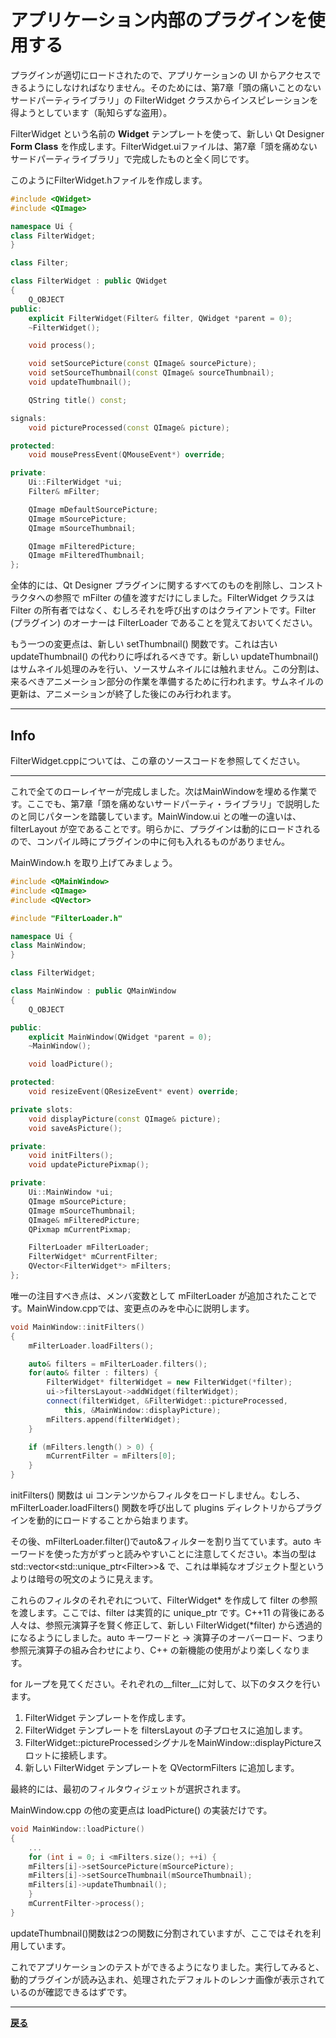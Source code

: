 # アプリケーション内部のプラグインを使用する

プラグインが適切にロードされたので、アプリケーションの UI からアクセスできるようにしなければなりません。そのためには、第7章「頭の痛いことのないサードパーティライブラリ」の FilterWidget クラスからインスピレーションを得ようとしています（恥知らずな盗用）。

FilterWidget という名前の **Widget** テンプレートを使って、新しい Qt Designer **Form Class** を作成します。FilterWidget.uiファイルは、第7章「頭を痛めないサードパーティライブラリ」で完成したものと全く同じです。

このようにFilterWidget.hファイルを作成します。

```C++
#include <QWidget>
#include <QImage>

namespace Ui {
class FilterWidget;
}

class Filter;

class FilterWidget : public QWidget
{
    Q_OBJECT
public:
    explicit FilterWidget(Filter& filter, QWidget *parent = 0);
    ~FilterWidget();

    void process();

    void setSourcePicture(const QImage& sourcePicture);
    void setSourceThumbnail(const QImage& sourceThumbnail);
    void updateThumbnail();

    QString title() const;

signals:
    void pictureProcessed(const QImage& picture);

protected:
    void mousePressEvent(QMouseEvent*) override;

private:
    Ui::FilterWidget *ui;
    Filter& mFilter;

    QImage mDefaultSourcePicture;
    QImage mSourcePicture;
    QImage mSourceThumbnail;

    QImage mFilteredPicture;
    QImage mFilteredThumbnail;
};
```

全体的には、Qt Designer プラグインに関するすべてのものを削除し、コンストラクタへの参照で mFilter の値を渡すだけにしました。FilterWidget クラスは Filter の所有者ではなく、むしろそれを呼び出すのはクライアントです。Filter (プラグイン) のオーナーは FilterLoader であることを覚えておいてください。

もう一つの変更点は、新しい setThumbnail() 関数です。これは古い updateThumbnail() の代わりに呼ばれるべきです。新しい updateThumbnail() はサムネイル処理のみを行い、ソースサムネイルには触れません。この分割は、来るべきアニメーション部分の作業を準備するために行われます。サムネイルの更新は、アニメーションが終了した後にのみ行われます。

***

## Info

FilterWidget.cppについては、この章のソースコードを参照してください。

***

これで全てのローレイヤーが完成しました。次はMainWindowを埋める作業です。ここでも、第7章「頭を痛めないサードパーティ・ライブラリ」で説明したのと同じパターンを踏襲しています。MainWindow.ui との唯一の違いは、filterLayout が空であることです。明らかに、プラグインは動的にロードされるので、コンパイル時にプラグインの中に何も入れるものがありません。

MainWindow.h を取り上げてみましょう。

```C++
#include <QMainWindow>
#include <QImage>
#include <QVector>

#include "FilterLoader.h"

namespace Ui {
class MainWindow;
}

class FilterWidget;

class MainWindow : public QMainWindow
{
    Q_OBJECT

public:
    explicit MainWindow(QWidget *parent = 0);
    ~MainWindow();

    void loadPicture();

protected:
    void resizeEvent(QResizeEvent* event) override;

private slots:
    void displayPicture(const QImage& picture);
    void saveAsPicture();

private:
    void initFilters();
    void updatePicturePixmap();

private:
    Ui::MainWindow *ui;
    QImage mSourcePicture;
    QImage mSourceThumbnail;
    QImage& mFilteredPicture;
    QPixmap mCurrentPixmap;

    FilterLoader mFilterLoader;
    FilterWidget* mCurrentFilter;
    QVector<FilterWidget*> mFilters;
};
```

唯一の注目すべき点は、メンバ変数として mFilterLoader が追加されたことです。MainWindow.cppでは、変更点のみを中心に説明します。

```C++
void MainWindow::initFilters()
{
    mFilterLoader.loadFilters();

    auto& filters = mFilterLoader.filters();
    for(auto& filter : filters) {
        FilterWidget* filterWidget = new FilterWidget(*filter);
        ui->filtersLayout->addWidget(filterWidget);
        connect(filterWidget, &FilterWidget::pictureProcessed,
            this, &MainWindow::displayPicture);
        mFilters.append(filterWidget);
    }

    if (mFilters.length() > 0) {
        mCurrentFilter = mFilters[0];
    }
}
```

initFilters() 関数は ui コンテンツからフィルタをロードしません。むしろ、mFilterLoader.loadFilters() 関数を呼び出して plugins ディレクトリからプラグインを動的にロードすることから始まります。

その後、mFilterLoader.filter()でauto&フィルターを割り当てています。auto キーワードを使った方がずっと読みやすいことに注意してください。本当の型は std::vector\<std::unique_ptr\<Filter\>\>& で、これは単純なオブジェクト型というよりは暗号の呪文のように見えます。

これらのフィルタのそれぞれについて、FilterWidget\* を作成して filter の参照を渡します。ここでは、filter は実質的に unique_ptr です。C++11 の背後にある人々は、参照元演算子を賢く修正して、新しい FilterWidget(*filter) から透過的になるようにしました。auto キーワードと -> 演算子のオーバーロード、つまり参照元演算子の組み合わせにより、C++ の新機能の使用がより楽しくなります。

for ループを見てください。それぞれの__filter__に対して、以下のタスクを行います。

1. FilterWidget テンプレートを作成します。
2. FilterWidget テンプレートを filtersLayout の子プロセスに追加します。
3. FilterWidget::pictureProcessedシグナルをMainWindow::displayPictureスロットに接続します。
4. 新しい FilterWidget テンプレートを QVectormFilters に追加します。

最終的には、最初のフィルタウィジェットが選択されます。

MainWindow.cpp の他の変更点は loadPicture() の実装だけです。

```C++
void MainWindow::loadPicture()
{
    ...
    for (int i = 0; i <mFilters.size(); ++i) {
    mFilters[i]->setSourcePicture(mSourcePicture);
    mFilters[i]->setSourceThumbnail(mSourceThumbnail);
    mFilters[i]->updateThumbnail();
    }
    mCurrentFilter->process();
}
```

updateThumbnail()関数は2つの関数に分割されていますが、ここではそれを利用しています。

これでアプリケーションのテストができるようになりました。実行してみると、動的プラグインが読み込まれ、処理されたデフォルトのレンナ画像が表示されているのが確認できるはずです。

***

**[戻る](../index.html)**
